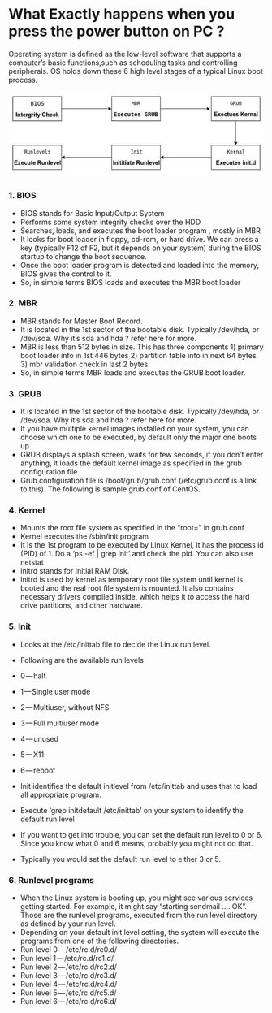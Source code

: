# What Exactly happens when you press the power button on PC ?


Operating system is defined as the low-level software that supports a computer’s basic functions,such as scheduling tasks and controlling peripherals. OS holds down these 6 high level stages of a typical Linux boot process.

![Steps](https://raw.githubusercontent.com/Ayushverma8/tech-interview-handbook/master/LinuxBootingProcess.jpg)


 

### 1. BIOS



- BIOS stands for Basic Input/Output System
- Performs some system integrity checks over the HDD
- Searches, loads, and executes the boot loader program , mostly in MBR
- It looks for boot loader in floppy, cd-rom, or hard drive. We can press a    key (typically F12 of F2, but it depends on your system) during the BIOS startup to change the boot sequence.
- Once the boot loader program is detected and loaded into the memory, BIOS gives the control to it.
- So, in simple terms BIOS loads and executes the MBR boot loader

### 2. MBR



- MBR stands for Master Boot Record.
- It is located in the 1st sector of the bootable disk. Typically /dev/hda, or /dev/sda. Why it’s sda and hda ? refer here for more.
- MBR is less than 512 bytes in size. This has three components 1) primary boot loader info in 1st 446 bytes 2) partition table info in next 64 bytes 3) mbr validation check in last 2 bytes.
- So, in simple terms MBR loads and executes the GRUB boot loader.

### 3. GRUB



- It is located in the 1st sector of the bootable disk. Typically /dev/hda, or /dev/sda. Why it’s sda and hda ? refer here for more.
- If you have multiple kernel images installed on your system, you can choose which one to be executed, by default only the major one boots up .
- GRUB displays a splash screen, waits for few seconds, if you don’t enter anything, it loads the default kernel image as specified in the grub configuration file.
- Grub configuration file is /boot/grub/grub.conf (/etc/grub.conf is a link to this). The following is sample grub.conf of CentOS.

### 4. Kernel

- Mounts the root file system as specified in the “root=” in grub.conf
- Kernel executes the /sbin/init program
- It is the 1st program to be executed by Linux Kernel, it has the process id (PID) of 1. Do a ‘ps -ef | grep init’ and check the pid. You can also use netstat
- initrd stands for Initial RAM Disk.
- initrd is used by kernel as temporary root file system until kernel is booted and the real root file system is mounted. It also contains necessary drivers compiled inside, which helps it to access the hard drive partitions, and other hardware.

### 5. Init

- Looks at the /etc/inittab file to decide the Linux run level.

- Following are the available run levels
- 0 — halt
- 1 — Single user mode
- 2 — Multiuser, without NFS
- 3 — Full multiuser mode
- 4 — unused
- 5 — X11
- 6 — reboot

- Init identifies the default initlevel from /etc/inittab and uses that to load all appropriate program.
- Execute ‘grep initdefault /etc/inittab’ on your system to identify the default run level
- If you want to get into trouble, you can set the default run level to 0 or 6. Since you know what 0 and 6 means, probably    you might not do that.
- Typically you would set the default run level to either 3 or 5.


### 6. Runlevel programs


- When the Linux system is booting up, you might see various services getting started. For example, it might say “starting sendmail …. OK”. Those are the runlevel programs, executed from the run level directory as defined by your run level.
- Depending on your default init level setting, the system will execute the programs from one of the following directories.
- Run level 0 — /etc/rc.d/rc0.d/
- Run level 1 — /etc/rc.d/rc1.d/
- Run level 2 — /etc/rc.d/rc2.d/
- Run level 3 — /etc/rc.d/rc3.d/
- Run level 4 — /etc/rc.d/rc4.d/
- Run level 5 — /etc/rc.d/rc5.d/
- Run level 6 — /etc/rc.d/rc6.d/
